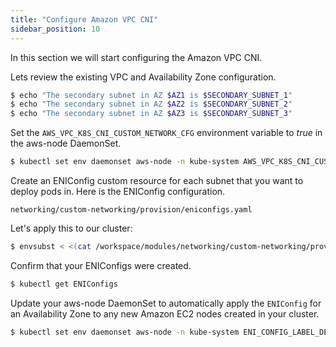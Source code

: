 ```yaml
---
title: "Configure Amazon VPC CNI"
sidebar_position: 10
---
```


In this section we will start configuring the Amazon VPC CNI.

Lets review the existing VPC and Availability Zone configuration.

```bash
$ echo "The secondary subnet in AZ $AZ1 is $SECONDARY_SUBNET_1"
$ echo "The secondary subnet in AZ $AZ2 is $SECONDARY_SUBNET_2"
$ echo "The secondary subnet in AZ $AZ3 is $SECONDARY_SUBNET_3"
```

Set the `AWS_VPC_K8S_CNI_CUSTOM_NETWORK_CFG` environment variable to *true* in the aws-node DaemonSet.

```bash
$ kubectl set env daemonset aws-node -n kube-system AWS_VPC_K8S_CNI_CUSTOM_NETWORK_CFG=true
```

Create an ENIConfig custom resource for each subnet that you want to deploy pods in. Here is the ENIConfig configuration.

```file
networking/custom-networking/provision/eniconfigs.yaml
```

Let's apply this to our cluster:

```bash
$ envsubst < <(cat /workspace/modules/networking/custom-networking/provision/eniconfigs.yaml) | kubectl apply -f -
```

Confirm that your ENIConfigs were created.

```bash
$ kubectl get ENIConfigs
```

Update your aws-node DaemonSet to automatically apply the `ENIConfig` for an Availability Zone to any new Amazon EC2 nodes created in your cluster.

```bash
$ kubectl set env daemonset aws-node -n kube-system ENI_CONFIG_LABEL_DEF=topology.kubernetes.io/zone
```

